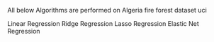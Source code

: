 All below Algorithms are performed on Algeria fire forest dataset uci

Linear Regression
Ridge Regression
Lasso Regression
Elastic Net Regression 
